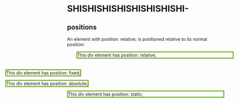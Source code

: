 # SHISHISHISHISHISHISHISHI-
<!DOCTYPE html> 
<html> 
  <head> 
    <style> 
      div.relative { 
        position: 
        relative; 
        left: 30px; border: 3px solid #73AD21; 
      } 
      div.fixed { 
        position: 
          fixed; 
        left: 30px; border: 3px solid #73AD21; 
      } 
      div.absolute { 
        position: 
          absolute; 
        left: 30px; border: 3px solid #73AD21; 
      } 
      div.static { 
        position: 
          static; 
        left: 30px; border: 3px solid #73AD21;
      } 
    </style>
    </head> 
  <body> 
    <h2>positions</h2> 
    <p>An element with position: relative; is positioned relative to its normal position:</p> 
    <div class="relative"> This div element has position: relative; </div>
    <br>
    <br> 
    <div class="fixed"> This div element has position: fixed; </div>
    <br>
    <br> 
    <div class="absolute"> This div element has position: absolute; </div>
    <br>
    <br> 
    <div class="static"> This div element has position: static; </div> 
  </body>
</html>

